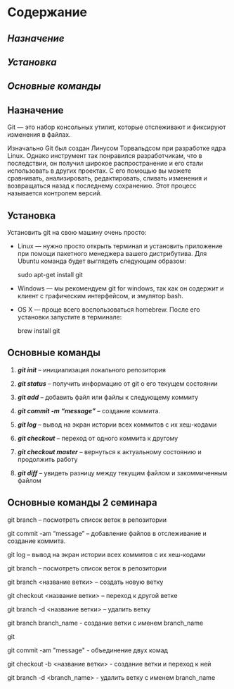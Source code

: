 # **Содержание**

## *Назначение*

## *Установка*

## *Основные команды*

## **Назначение**
Git — это набор консольных утилит, которые отслеживают и фиксируют изменения в файлах.

 Изначально Git был создан Линусом Торвальдсом при разработке ядра Linux. Однако инструмент так понравился разработчикам, что в последствии, он получил широкое распространение и его стали использовать в других проектах. С его помощью вы можете сравнивать, анализировать, редактировать, сливать изменения и возвращаться назад к последнему сохранению. Этот процесс называется контролем версий.

## **Установка**

Установить git на свою машину очень просто:

- Linux — нужно просто открыть терминал и установить приложение при помощи пакетного менеджера вашего дистрибутива. Для Ubuntu команда будет выглядеть следующим образом:

    sudo apt-get install git

- Windows — мы рекомендуем git for windows, так как он содержит и клиент с графическим интерфейсом, и эмулятор bash.

- OS X — проще всего воспользоваться homebrew. После его установки запустите в терминале:

    brew install git


## **Основные команды**

1. ***git init*** – инициализация локального репозитория 

1. ***git status*** – получить информацию от git о его текущем состоянии

1. ***git add*** – добавить файл или файлы к следующему коммиту

1. ***git commit -m “message”*** – создание коммита.

1. ***git log*** – вывод на экран истории всех коммитов с их хеш-кодами

1. ***git checkout*** – переход от одного коммита к другому

1. ***git checkout master*** – вернуться к актуальному состоянию и продолжить работу

1. ***git diff*** – увидеть разницу между текущим файлом и закоммиченным файлом

## Основные команды 2 семинара

git branch – посмотреть список веток в репозитории

git commit -am “message” – добавление файлов в отслеживание и       создание коммита.

git log – вывод на экран истории всех коммитов с их хеш-кодами

git branch – посмотреть список веток в репозитории

git branch <название ветки> – создать новую ветку

git checkout <название ветки> – переход к другой ветке

git branch -d <название ветки> – удалить ветку

git branch branch_name - создание ветки с именем branch_name

git

git commit -am "message" - объединение двух комад

git checkout  -b <название ветки> - создание ветки и переход к ней

git branch -d <branch_name> - удалить ветку с именем branch_name
